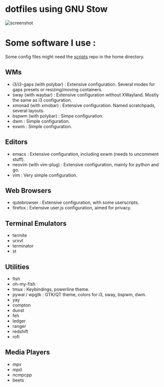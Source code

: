 # dotfiles using GNU Stow

![screenshot](https://raw.githubusercontent.com/dbeley/dotfiles/master/screenshot.png)

# Some software I use :

Some config files might need the [scripts](https://github.com/dbeley/scripts) repo in the home directory.

## WMs

* i3/i3-gaps (with polybar) : Extensive configuration. Several modes for gaps presets or resizing/moving containers.
* sway (with waybar) : Extensive configuration without XWayland. Mostly the same as i3 configuration.
* xmonad (with xmobar) : Extensive configuration. Named scratchpads, several layouts.
* bspwm (with polybar) : Simpe configuration.
* dwm : Simple configuration.
* exwm : Simple configuration.

## Editors

* emacs : Extensive configuration, including exwm (needs to uncomment stuff).
* neovim (with vim-plug) : Extensive configuration, mainly for python and go.
* vim : Very simple configuration.

## Web Browsers

* qutebrowser : Extensive configuration, with some userscripts.
* firefox : Extensive user.js configuration, aimed for privacy.

## Terminal Emulators

* termite
* urxvt
* terminator
* st

## Utilities

* fish
* oh-my-fish
* tmux : Keybindings, powerline theme.
* pywal / wpgtk : GTK/QT theme, colors for i3, sway, bspwm, dwm.
* yay
* compton
* dunst
* feh
* ledger
* ranger
* redshift
* rofi

## Media Players

* mpv
* mpd
* ncmpcpp
* beets
